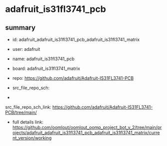 # adafruit_is31fl3741_pcb
 
## summary 
* id: adafruit_adafruit_is31fl3741_pcb_adafruit_is31fl3741_matrix
* user: adafruit
* name: adafruit_is31fl3741_pcb
* board: adafruit_is31fl3741_matrix
* repo: https://github.com/adafruit/Adafruit-IS31FL3741-PCB



* src_file_repo_sch: 
*
 src_file_repo_sch_link: https://github.com/adafruit/Adafruit-IS31FL3741-PCB/tree/main/
* full details link: https://github.com/oomlout/oomlout_oomp_project_bot_v_2/tree/main/projects/adafruit_adafruit_is31fl3741_pcb_adafruit_is31fl3741_matrix/current_version/working  






